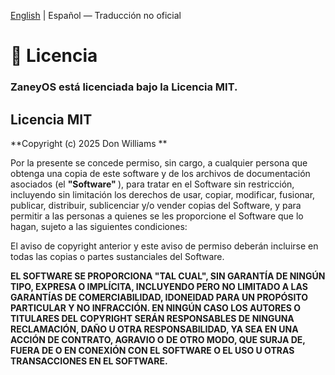 [English](./LICENSE.md) | Español — Traducción no oficial

# 📜 Licencia

### ZaneyOS está licenciada bajo la Licencia MIT.

## Licencia MIT

**Copyright (c) 2025 Don Williams **

Por la presente se concede permiso, sin cargo, a cualquier persona que obtenga una copia de este software y de los archivos de documentación asociados (el <strong> "Software" </strong>), para tratar en el Software sin restricción, incluyendo sin limitación los derechos de usar, copiar, modificar, fusionar, publicar, distribuir, sublicenciar y/o vender copias del Software, y para permitir a las personas a quienes se les proporcione el Software que lo hagan, sujeto a las siguientes condiciones:

El aviso de copyright anterior y este aviso de permiso deberán incluirse en todas las copias o partes sustanciales del Software.

**EL SOFTWARE SE PROPORCIONA "TAL CUAL", SIN GARANTÍA DE NINGÚN TIPO, EXPRESA O IMPLÍCITA, INCLUYENDO PERO NO LIMITADO A LAS GARANTÍAS DE COMERCIABILIDAD, IDONEIDAD PARA UN PROPÓSITO PARTICULAR Y NO INFRACCIÓN. EN NINGÚN CASO LOS AUTORES O TITULARES DEL COPYRIGHT SERÁN RESPONSABLES DE NINGUNA RECLAMACIÓN, DAÑO U OTRA RESPONSABILIDAD, YA SEA EN UNA ACCIÓN DE CONTRATO, AGRAVIO O DE OTRO MODO, QUE SURJA DE, FUERA DE O EN CONEXIÓN CON EL SOFTWARE O EL USO U OTRAS TRANSACCIONES EN EL SOFTWARE.**
